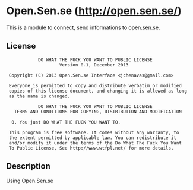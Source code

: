 # Open.Sen.se (http://open.sen.se/) 

This is a module to connect, send informations to open.sen.se.

## License

```
            DO WHAT THE FUCK YOU WANT TO PUBLIC LICENSE
                    Version 0.1, December 2013

 Copyright (C) 2013 Open.Sen.se Interface <jchenavas@gmail.com>

 Everyone is permitted to copy and distribute verbatim or modified
 copies of this license document, and changing it is allowed as long
 as the name is changed.

            DO WHAT THE FUCK YOU WANT TO PUBLIC LICENSE
   TERMS AND CONDITIONS FOR COPYING, DISTRIBUTION AND MODIFICATION

  0. You just DO WHAT THE FUCK YOU WANT TO.
```

```
 This program is free software. It comes without any warranty, to
 the extent permitted by applicable law. You can redistribute it
 and/or modify it under the terms of the Do What The Fuck You Want
 To Public License, See http://www.wtfpl.net/ for more details.
```


## Description

Using Open.Sen.se
